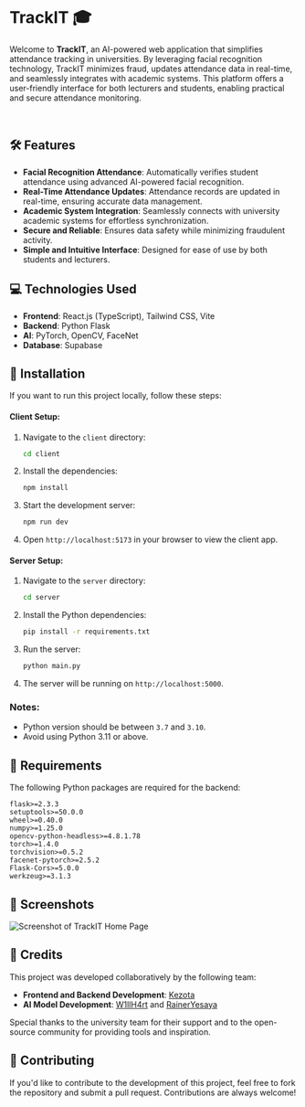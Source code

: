 # TrackIT 🎓

Welcome to **TrackIT**, an AI-powered web application that simplifies attendance tracking in universities. By leveraging facial recognition technology, TrackIT minimizes fraud, updates attendance data in real-time, and seamlessly integrates with academic systems. This platform offers a user-friendly interface for both lecturers and students, enabling practical and secure attendance monitoring.

<br>

## 🛠️ Features

- **Facial Recognition Attendance**: Automatically verifies student attendance using advanced AI-powered facial recognition.
- **Real-Time Attendance Updates**: Attendance records are updated in real-time, ensuring accurate data management.
- **Academic System Integration**: Seamlessly connects with university academic systems for effortless synchronization.
- **Secure and Reliable**: Ensures data safety while minimizing fraudulent activity.
- **Simple and Intuitive Interface**: Designed for ease of use by both students and lecturers.

## 💻 Technologies Used

- **Frontend**: React.js (TypeScript), Tailwind CSS, Vite
- **Backend**: Python Flask
- **AI**: PyTorch, OpenCV, FaceNet
- **Database**: Supabase

## 🔧 Installation

If you want to run this project locally, follow these steps:

#### Client Setup:
1. Navigate to the `client` directory:
   ```bash
   cd client
   ```
2. Install the dependencies:
   ```bash
   npm install
   ```
3. Start the development server:
   ```bash
   npm run dev
   ```
4. Open `http://localhost:5173` in your browser to view the client app.

#### Server Setup:
1. Navigate to the `server` directory:
   ```bash
   cd server
   ```
2. Install the Python dependencies:
   ```bash
   pip install -r requirements.txt
   ```
3. Run the server:
   ```bash
   python main.py
   ```
4. The server will be running on `http://localhost:5000`.

### Notes:
- Python version should be between `3.7` and `3.10`.
- Avoid using Python 3.11 or above.

## 📄 Requirements

The following Python packages are required for the backend:
```
flask>=2.3.3
setuptools>=50.0.0
wheel>=0.40.0
numpy>=1.25.0
opencv-python-headless>=4.8.1.78
torch>=1.4.0
torchvision>=0.5.2
facenet-pytorch>=2.5.2
Flask-Cors>=5.0.0
werkzeug>=3.1.3
```

## 📸 Screenshots

![Screenshot of TrackIT Home Page](public/HomePage.png)  

## 👏 Credits

This project was developed collaboratively by the following team:

- **Frontend and Backend Development**: [Kezota](https://github.com/kezota)
- **AI Model Development**: [W1llH4rt](https://github.com/w1llh4rt) and [RainerYesaya](https://github.com/raineryesaya)

Special thanks to the university team for their support and to the open-source community for providing tools and inspiration.

## 🤝 Contributing

If you'd like to contribute to the development of this project, feel free to fork the repository and submit a pull request. Contributions are always welcome!

